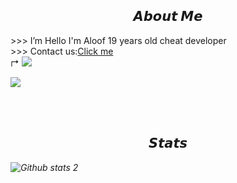 <h2 align='center'>𝘼𝙗𝙤𝙪𝙩 𝙈𝙚</h2>
   >>> I’m Hello I'm Aloof 19 years old cheat developer<br>
   >>> Contact us:<a href="mailto:alooftrware@gmail.com">Click me</a><br>
    ↱ <a href='mailto:alooftrware@gmail.com'> <img src="https://img.shields.io/badge/Gmail-D14836?style=for-the-badge&logo=gmail&logoColor=white"/></a> <br>
    
![](https://komarev.com/ghpvc/?username=alooftr&color=red)


<br><br><h2 align='center'>𝙎𝙩𝙖𝙩𝙨</h2>
<p align='center'>

<i align='center'>![Github stats 2](https://github-readme-stats.vercel.app/api?username=alooftr&show_icons=true&theme=radical)</p>
